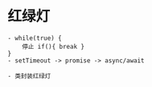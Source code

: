 # 红绿灯
    
    - while(true) {
        停止 if(){ break } 
    } 
    - setTimeout -> promise -> async/await

    - 类封装红绿灯 
